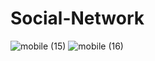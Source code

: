 # Social-Network
![mobile (15)](https://github.com/FidanHaliti/Social-Network/assets/106803795/fd399511-7ad9-4b19-805f-09a13cd63ec2)
![mobile (16)](https://github.com/FidanHaliti/Social-Network/assets/106803795/4000e997-cdf7-4c19-9c76-f6b62385c429)
